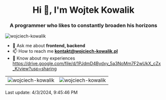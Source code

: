 <h1 align="center">Hi 👋, I'm Wojtek Kowalik</h1>
<h3 align="center">A programmer who likes to constantly broaden his horizons</h3>
<p align="left"> <img src="https://komarev.com/ghpvc/?username=wojciech-kowalik&label=Profile%20views&color=0e75b6&style=flat" alt="wojciech-kowalik" /></p>
<ul>
<li>💬 Ask me about <strong>frontend, backend</strong></li>
<li>📫 How to reach me <strong><a href="mailto:kontakt@wojciech-kowalik.pl">kontakt@wojciech-kowalik.pl</a></strong></li>
<li>📄 Know about my experiences <a href="https://drive.google.com/file/d/1PJdmD4Bydxy_5a3NoMm7F2wUkX_cZx_K/view?usp=sharing">https://drive.google.com/file/d/1PJdmD4Bydxy_5a3NoMm7F2wUkX_cZx_K/view?usp=sharing</a></li>
</ul>
<table align="center" cellspacing="0" cellpadding="0">
    <tr>
        <td>
              <img align="center" src="https://github-readme-stats.vercel.app/api?username=wojciech-kowalik&show_icons=true&count_private=true" alt="wojciech-kowalik" />
        </td>
        <td>
        <img align="center" src="https://github-readme-stats.vercel.app/api/top-langs?username=wojciech-kowalik&show_icons=true&locale=en&layout=compact" alt="wojciech-kowalik" /></td>
    </tr>
</table>
Last update: 4/3/2024, 9:45:46 PM